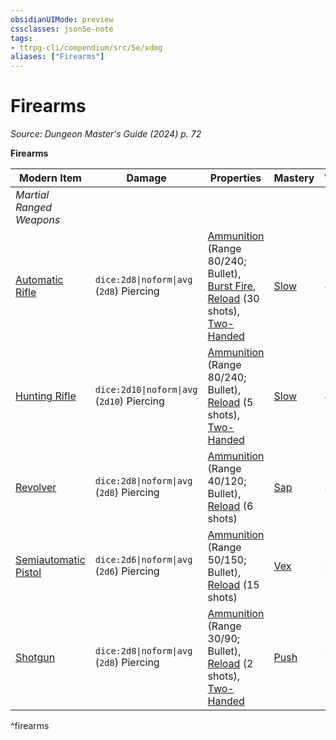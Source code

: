 ```yaml
---
obsidianUIMode: preview
cssclasses: json5e-note
tags:
- ttrpg-cli/compendium/src/5e/xdmg
aliases: ["Firearms"]
---
```

# Firearms
*Source: Dungeon Master's Guide (2024) p. 72* 

**Firearms**

| Modern Item | Damage | Properties | Mastery | Weight |
|-------------|--------|------------|---------|--------|
| *Martial Ranged Weapons* |
| [Automatic Rifle](3-Compendium/items/automatic-rifle-xdmg.md) | `dice:2d8\|noform\|avg` (`2d8`) Piercing | [Ammunition](3-Compendium/rules/item-properties.md#Ammunition) (Range 80/240; Bullet), [Burst Fire](3-Compendium/rules/item-properties.md#Burst%20Fire), [Reload](3-Compendium/rules/item-properties.md#Reload) (30 shots), [Two-Handed](3-Compendium/rules/item-properties.md#Two-Handed) | [Slow](3-Compendium/rules/item-mastery.md#Slow) | 8 lb. |
| [Hunting Rifle](3-Compendium/items/hunting-rifle-xdmg.md) | `dice:2d10\|noform\|avg` (`2d10`) Piercing | [Ammunition](3-Compendium/rules/item-properties.md#Ammunition) (Range 80/240; Bullet), [Reload](3-Compendium/rules/item-properties.md#Reload) (5 shots), [Two-Handed](3-Compendium/rules/item-properties.md#Two-Handed) | [Slow](3-Compendium/rules/item-mastery.md#Slow) | 8 lb. |
| [Revolver](3-Compendium/items/revolver-xdmg.md) | `dice:2d8\|noform\|avg` (`2d8`) Piercing | [Ammunition](3-Compendium/rules/item-properties.md#Ammunition) (Range 40/120; Bullet), [Reload](3-Compendium/rules/item-properties.md#Reload) (6 shots) | [Sap](3-Compendium/rules/item-mastery.md#Sap) | 3 lb. |
| [Semiautomatic Pistol](3-Compendium/items/semiautomatic-pistol-xdmg.md) | `dice:2d6\|noform\|avg` (`2d6`) Piercing | [Ammunition](3-Compendium/rules/item-properties.md#Ammunition) (Range 50/150; Bullet), [Reload](3-Compendium/rules/item-properties.md#Reload) (15 shots) | [Vex](3-Compendium/rules/item-mastery.md#Vex) | 3 lb. |
| [Shotgun](3-Compendium/items/shotgun-xdmg.md) | `dice:2d8\|noform\|avg` (`2d8`) Piercing | [Ammunition](3-Compendium/rules/item-properties.md#Ammunition) (Range 30/90; Bullet), [Reload](3-Compendium/rules/item-properties.md#Reload) (2 shots), [Two-Handed](3-Compendium/rules/item-properties.md#Two-Handed) | [Push](3-Compendium/rules/item-mastery.md#Push) | 7 lb. |
^firearms